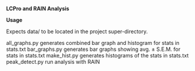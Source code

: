 __LCPro and RAIN Analysis__

__Usage__

Expects data/ to be located in the project super-directory.

all_graphs.py   generates combined bar graph and histogram for stats in stats.txt
bar_graphs.py   generates bar graphs showing avg. ± S.E.M. for stats in stats.txt
make_hist.py    generates histograms of the stats in stats.txt
peak_detect.py  run analysis with RAIN
